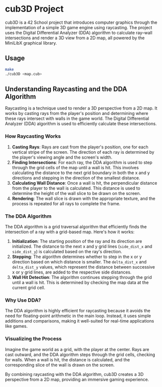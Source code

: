 # cub3D Project

cub3D is a 42 School project that introduces computer graphics through the implementation of a simple 3D game engine using raycasting. The project uses the Digital Differential Analyzer (DDA) algorithm to calculate ray–wall intersections and render a 3D view from a 2D map, all powered by the MiniLibX graphical library.

## Usage

```bash
make
./cub3D <map.cub>
```

## Understanding Raycasting and the DDA Algorithm

Raycasting is a technique used to render a 3D perspective from a 2D map. It works by casting rays from the player's position and determining where these rays intersect with walls in the game world. The Digital Differential Analyzer (DDA) algorithm is used to efficiently calculate these intersections.

### How Raycasting Works
1. **Casting Rays**: Rays are cast from the player's position, one for each vertical stripe of the screen. The direction of each ray is determined by the player's viewing angle and the screen's width.
2. **Finding Intersections**: For each ray, the DDA algorithm is used to step through the grid cells of the map until a wall is hit. This involves calculating the distance to the next grid boundary in both the x and y directions and stepping in the direction of the smallest distance.
3. **Calculating Wall Distance**: Once a wall is hit, the perpendicular distance from the player to the wall is calculated. This distance is used to determine the height of the wall slice to be drawn on the screen.
4. **Rendering**: The wall slice is drawn with the appropriate texture, and the process is repeated for all rays to complete the frame.

### The DDA Algorithm
The DDA algorithm is a grid traversal algorithm that efficiently finds the intersection of a ray with a grid-based map. Here's how it works:

1. **Initialization**: The starting position of the ray and its direction are initialized. The distance to the next x and y grid lines (`side_dist_x` and `side_dist_y`) is calculated based on the ray's direction.
2. **Stepping**: The algorithm determines whether to step in the x or y direction based on which distance is smaller. The `delta_dist_x` and `delta_dist_y` values, which represent the distance between successive x or y grid lines, are added to the respective side distances.
3. **Wall Hit Detection**: The algorithm continues stepping through the grid until a wall is hit. This is determined by checking the map data at the current grid cell.

### Why Use DDA?
The DDA algorithm is highly efficient for raycasting because it avoids the need for floating-point arithmetic in the main loop. Instead, it uses simple additions and comparisons, making it well-suited for real-time applications like games.

### Visualizing the Process
Imagine the game world as a grid, with the player at the center. Rays are cast outward, and the DDA algorithm steps through the grid cells, checking for walls. When a wall is hit, the distance is calculated, and the corresponding slice of the wall is drawn on the screen.

By combining raycasting with the DDA algorithm, cub3D creates a 3D perspective from a 2D map, providing an immersive gaming experience.